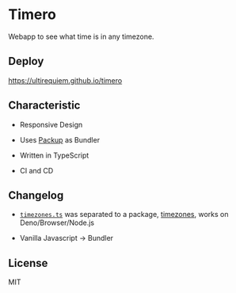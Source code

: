 # Timero

Webapp to see what time is in any timezone.

## Deploy

https://ultirequiem.github.io/timero

## Characteristic

- Responsive Design

- Uses [Packup](https://packup.deno.dev) as Bundler

- Written in TypeScript

- CI and CD

## Changelog

- [`timezones.ts`](https://github.com/UltiRequiem/timero/blob/0fa82b98e2517154cd8f5e4ecd7fb382edbe4d17/timezones.ts)
  was separated to a package,
  [timezones](https://github.com/UltiRequiem/timezones), works on
  Deno/Browser/Node.js

- Vanilla Javascript -> Bundler

## License

MIT
